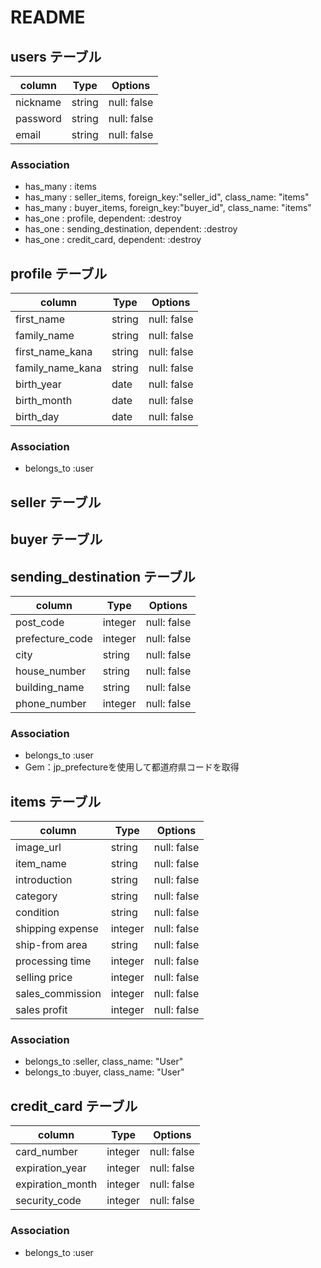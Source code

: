 # README

## users テーブル

| column   | Type   | Options     |
| -------- | ------ | ----------- |
| nickname | string | null: false |
| password | string | null: false |
| email    | string | null: false |

### Association 
- has_many : items
- has_many : seller_items, foreign_key:"seller_id", class_name: "items"
- has_many : buyer_items, foreign_key:"buyer_id", class_name: "items"
- has_one  : profile, dependent: :destroy
- has_one  : sending_destination, dependent: :destroy
- has_one  : credit_card, dependent: :destroy

## profile テーブル

| column           | Type   | Options     |
| ---------------- | ------ | ----------- |
| first_name       | string | null: false |
| family_name      | string | null: false |
| first_name_kana  | string | null: false |
| family_name_kana | string | null: false |
| birth_year       | date   | null: false |
| birth_month      | date   | null: false |
| birth_day        | date   | null: false |

### Association 
- belongs_to :user


## seller テーブル


## buyer テーブル


## sending_destination テーブル

| column           | Type   | Options      |
| ---------------- | ------ | ------------ |
| post_code        | integer | null: false |
| prefecture_code  | integer | null: false |
| city             | string  | null: false |
| house_number     | string  | null: false |
| building_name    | string  | null: false |
| phone_number     | integer | null: false |

### Association 
- belongs_to :user
- Gem：jp_prefectureを使用して都道府県コードを取得

## items テーブル

| column           | Type   | Options      |
| ---------------- | ------ | ------------ |
| image_url        | string  | null: false |
| item_name        | string  | null: false |
| introduction     | string  | null: false |
| category         | string  | null: false |
| condition        | string  | null: false |
| shipping expense | integer | null: false |
| ship-from area   | string  | null: false |
| processing time  | integer | null: false |
| selling price    | integer | null: false |
| sales_commission | integer | null: false |
| sales profit     | integer | null: false |

### Association 
- belongs_to :seller, class_name: "User"
- belongs_to :buyer,  class_name: "User"


## credit_card テーブル

| column           | Type   | Options      |
| ---------------- | ------ | ------------ |
| card_number      | integer | null: false |
| expiration_year  | integer | null: false |
| expiration_month | integer | null: false |
| security_code    | integer | null: false |

### Association 
- belongs_to :user
